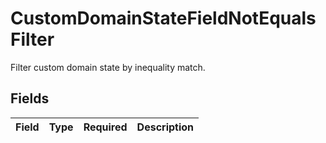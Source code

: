 # CustomDomainStateFieldNotEqualsFilter

Filter custom domain state by inequality match.


## Fields

| Field       | Type        | Required    | Description |
| ----------- | ----------- | ----------- | ----------- |